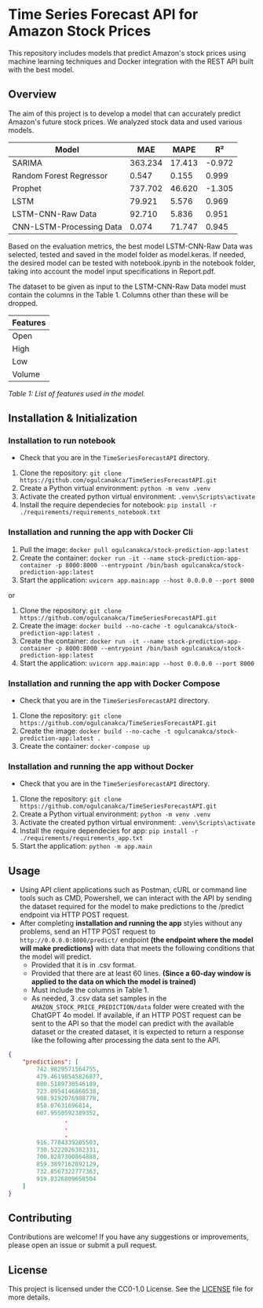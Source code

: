 # Time Series Forecast API for Amazon Stock Prices

This repository includes models that predict Amazon's stock prices using machine learning techniques and Docker integration with the REST API built with the best model.

## Overview

The aim of this project is to develop a model that can accurately predict Amazon's future stock prices. We analyzed stock data and used various models.

| Model                      | MAE       | MAPE     | R²        |
|----------------------------|-----------|----------|-----------|
| SARIMA                     | 363.234   | 17.413   | \-0.972   |
| Random Forest Regressor    | 0.547     | 0.155    | 0.999     |
| Prophet                    | 737.702   | 46.620   | \-1.305   |
| LSTM                       | 79.921    | 5.576    | 0.969     |
| LSTM-CNN-Raw Data          | 92.710    | 5.836    | 0.951     |
| CNN-LSTM-Processing Data   | 0.074     | 71.747   | 0.945     |

Based on the evaluation metrics, the best model LSTM-CNN-Raw Data was selected, tested and saved in the model folder as model.keras. If needed, the desired model can be tested with notebook.ipynb in the notebook folder, taking into account the model input specifications in Report.pdf.

The dataset to be given as input to the LSTM-CNN-Raw Data model must contain the columns in the Table 1. Columns other than these will be dropped.

| Features |
|----------|
| Open     |
| High     |
| Low      |
| Volume   |

*Table 1: List of features used in the model.*

## Installation & Initialization 

### Installation to run notebook

* Check that you are in the `TimeSeriesForecastAPI` directory.
1. Clone the repository: `git clone https://github.com/ogulcanakca/TimeSeriesForecastAPI.git` 
2. Create a Python virtual environment: `python -m venv .venv` 
3. Activate the created python virtual environment: `.venv\Scripts\activate`
4. Install the require dependecies for notebook: `pip install -r ./requirements/requirements_notebook.txt`

### Installation and running the app with Docker Cli

1. Pull the image: `docker pull ogulcanakca/stock-prediction-app:latest`
2. Create the container: `docker run -it --name stock-prediction-app-container -p 8000:8000 --entrypoint /bin/bash ogulcanakca/stock-prediction-app:latest`
3. Start the application: `uvicorn app.main:app --host 0.0.0.0 --port 8000`

or

1. Clone the repository: `git clone https://github.com/ogulcanakca/TimeSeriesForecastAPI.git`
2. Create the image: `docker build --no-cache -t ogulcanakca/stock-prediction-app:latest .`
3. Create the container: `docker run -it --name stock-prediction-app-container -p 8000:8000 --entrypoint /bin/bash ogulcanakca/stock-prediction-app:latest`
4. Start the application: `uvicorn app.main:app --host 0.0.0.0 --port 8000`

### Installation and running the app with Docker Compose

* Check that you are in the `TimeSeriesForecastAPI` directory.
1. Clone the repository: `git clone https://github.com/ogulcanakca/TimeSeriesForecastAPI.git`
2. Create the image: `docker build --no-cache -t ogulcanakca/stock-prediction-app:latest .`
3. Create the container: `docker-compose up`

### Installation and running the app without Docker

* Check that you are in the `TimeSeriesForecastAPI` directory.
1. Clone the repository: `git clone https://github.com/ogulcanakca/TimeSeriesForecastAPI.git`
2. Create a Python virtual environment: `python -m venv .venv` 
3. Activate the created python virtual environment: `.venv\Scripts\activate`
4. Install the require dependecies for app: `pip install -r ./requirements/requirements_app.txt`
5. Start the application: `python -m app.main`

## Usage

* Using API client applications such as Postman, cURL or command line tools such as CMD, Powershell, we can interact with the API by sending the dataset required for the model to make predictions to the /predict endpoint via HTTP POST request.
* After completing **installation and running the app** styles without any problems, send an HTTP POST request to `http://0.0.0.0:8000/predict/` endpoint **(the endpoint where the model will make predictions)** with data that meets the following conditions that the model will predict.
  * Provided that it is in .csv format.
  * Provided that there are at least 60 lines. **(Since a 60-day window is applied to the data on which the model is trained)**
  * Must include the columns in Table 1.
  * As needed, 3 .csv data set samples in the `AMAZON_STOCK_PRICE_PREDICTION/data` folder were created with the ChatGPT 4o model. If available, if an HTTP POST request can be sent to the API so that the model can predict with the available dataset or the created dataset, it is expected to return a response like the following after processing the data sent to the API.

```json
{
    "predictions": [
        742.9829571564755,
        479.46198545826877,
        880.5189730546189,
        723.0954146860538,
        908.9192076988778,
        858.07631696814,
        607.9550592389352,
                .
                .
                .
        916.7704339205503,
        730.5222026382331,
        700.8287300864888,
        859.3897162892129,
        732.8567322777363,
        919.8326809658504
    ]
}
```

## Contributing

Contributions are welcome! If you have any suggestions or improvements, please open an issue or submit a pull request.

## License

This project is licensed under the CC0-1.0 License. See the [LICENSE](LICENSE) file for more details.
